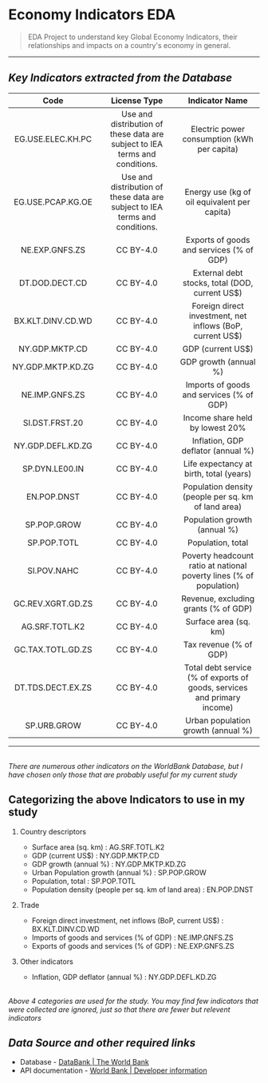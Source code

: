 # **Economy Indicators EDA**

>EDA Project to understand key Global Economy Indicators, their relationships and impacts on a country's economy in general.
---
## *Key Indicators extracted from the Database*
|	Code |	License Type |	Indicator Name |
|	:--: | :-----------: |	:------------: |
|EG.USE.ELEC.KH.PC	|Use and distribution of these data are subject to IEA terms and conditions.|	Electric power consumption (kWh per capita)|
|EG.USE.PCAP.KG.OE	|Use and distribution of these data are subject to IEA terms and conditions.|	Energy use (kg of oil equivalent per capita)|
|NE.EXP.GNFS.ZS	|CC BY-4.0|	Exports of goods and services (% of GDP)|
|DT.DOD.DECT.CD	|CC BY-4.0|	External debt stocks, total (DOD, current US$)|
|BX.KLT.DINV.CD.WD	|CC BY-4.0|	Foreign direct investment, net inflows (BoP, current US$)|
|NY.GDP.MKTP.CD |CC BY-4.0|	GDP (current US$)|
|NY.GDP.MKTP.KD.ZG	|CC BY-4.0|	GDP growth (annual %)|
|NE.IMP.GNFS.ZS |CC BY-4.0|	Imports of goods and services (% of GDP)|
|SI.DST.FRST.20	|CC BY-4.0|	Income share held by lowest 20%|
|NY.GDP.DEFL.KD.ZG	|CC BY-4.0|	Inflation, GDP deflator (annual %)|
|SP.DYN.LE00.IN	|CC BY-4.0|	Life expectancy at birth, total (years)|
|EN.POP.DNST	|CC BY-4.0|	Population density (people per sq. km of land area)|
|SP.POP.GROW	|CC BY-4.0|	Population growth (annual %)|
|SP.POP.TOTL	|CC BY-4.0|	Population, total|
|SI.POV.NAHC	|CC BY-4.0|	Poverty headcount ratio at national poverty lines (% of population)|
|GC.REV.XGRT.GD.ZS	|CC BY-4.0|	Revenue, excluding grants (% of GDP)|
|AG.SRF.TOTL.K2	|CC BY-4.0|	Surface area (sq. km)|
|GC.TAX.TOTL.GD.ZS	|CC BY-4.0|	Tax revenue (% of GDP)|
|DT.TDS.DECT.EX.ZS	|CC BY-4.0|	Total debt service (% of exports of goods, services and primary income)|
|SP.URB.GROW	|CC BY-4.0|	Urban population growth (annual %)|
--- 
<br/>*There are numerous other indicators on the WorldBank Database, but I have chosen only those that are probably useful for my current study*

## Categorizing the above Indicators to use in my study
1. Country descriptors
    - Surface area (sq. km) : AG.SRF.TOTL.K2
    - GDP (current US$) : NY.GDP.MKTP.CD
    - GDP growth (annual %) : NY.GDP.MKTP.KD.ZG
    - Urban Population growth (annual %) : SP.POP.GROW
    - Population, total : SP.POP.TOTL
    - Population density (people per sq. km of land area) : EN.POP.DNST

3. Trade 
    - Foreign direct investment, net inflows (BoP, current US$) : BX.KLT.DINV.CD.WD
    - Imports of goods and services (% of GDP) : NE.IMP.GNFS.ZS
    - Exports of goods and services (% of GDP) : NE.EXP.GNFS.ZS

4. Other indicators
    - Inflation, GDP deflator (annual %) : NY.GDP.DEFL.KD.ZG
    
<br/>*Above 4 categories are used for the study. You may find few indicators that were collected are ignored, just so that there are fewer but relevent indicators*

## *Data Source and other required links*
- Database - [DataBank | The World Bank](https://data.worldbank.org/) 
- API documentation - [World Bank | Developer information](https://datahelpdesk.worldbank.org/knowledgebase/topics/125589)
